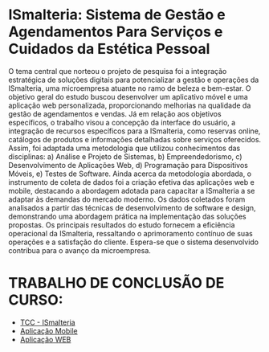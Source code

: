 # ISmalteria: Sistema de Gestão e Agendamentos Para Serviços e Cuidados da Estética Pessoal

O tema central que norteou o projeto de pesquisa foi a integração estratégica de soluções digitais para potencializar a gestão e operações da ISmalteria, uma microempresa atuante no ramo de beleza e bem-estar. O objetivo geral do estudo buscou desenvolver um aplicativo móvel e uma aplicação web personalizada, proporcionando melhorias na qualidade da gestão de agendamentos e vendas. Já em relação aos objetivos específicos, o trabalho visou a concepção da interface do usuário, a integração de recursos específicos para a ISmalteria, como reservas online, catálogos de produtos e informações detalhadas sobre serviços oferecidos. Assim, foi adaptada uma metodologia que utilizou conhecimentos das disciplinas: a) Análise e Projeto de Sistemas, b) Empreendedorismo, c) Desenvolvimento de Aplicações Web, d) Programação para Dispositivos Móveis, e) Testes de Software. Ainda acerca da metodologia abordada, o instrumento de coleta de dados foi a criação efetiva das aplicações web e mobile, destacando a abordagem adotada para capacitar a ISmalteria a se adaptar às demandas do mercado moderno. Os dados coletados foram analisados a partir das técnicas de desenvolvimento de software e design, demonstrando uma abordagem prática na implementação das soluções propostas. Os principais resultados do estudo fornecem a eficiência operacional da ISmalteria, ressaltando o aprimoramento contínuo de suas operações e a satisfação do cliente. Espera-se que o sistema desenvolvido contribua para o avanço da microempresa.

# TRABALHO DE CONCLUSÃO DE CURSO:

- [TCC - ISmalteria]()
- [Aplicação Mobile]()
- [Aplicação WEB]()

